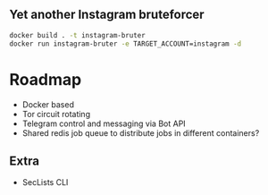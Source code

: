 Yet another Instagram bruteforcer
--

```bash
docker build . -t instagram-bruter
docker run instagram-bruter -e TARGET_ACCOUNT=instagram -d
```

# Roadmap
- Docker based
- Tor circuit rotating
- Telegram control and messaging via Bot API
- Shared redis job queue to distribute jobs in different containers?

## Extra
- SecLists CLI

